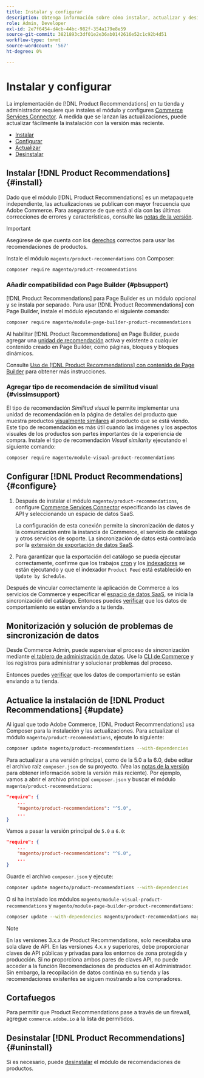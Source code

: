 ```yaml
---
title: Instalar y configurar
description: Obtenga información sobre cómo instalar, actualizar y desinstalar  [!DNL Product Recommendations].
role: Admin, Developer
exl-id: 2e7f6454-d4cb-44bc-982f-354a179e8e59
source-git-commit: 3821893c3df01e2e36ab0142616e52c1c92b4d51
workflow-type: tm+mt
source-wordcount: '567'
ht-degree: 0%

---
```


# Instalar y configurar

La implementación de [!DNL Product Recommendations] en tu tienda y administrador requiere que instales el módulo y configures [Commerce Services Connector](../landing/saas.md). A medida que se lanzan las actualizaciones, puede actualizar fácilmente la instalación con la versión más reciente.

- [Instalar](#install)
- [Configurar](#configure)
- [Actualizar](#update)
- [Desinstalar](#uninstall)

## Instalar [!DNL Product Recommendations] {#install}

Dado que el módulo [!DNL Product Recommendations] es un metapaquete independiente, las actualizaciones se publican con mayor frecuencia que Adobe Commerce. Para asegurarse de que está al día con las últimas correcciones de errores y características, consulte las [notas de la versión](release-notes.md).

>[!IMPORTANT]
>
>Asegúrese de que cuenta con los [derechos](../landing/saas.md#credentials) correctos para usar las recomendaciones de productos.

Instale el módulo `magento/product-recommendations` con Composer:

```bash
composer require magento/product-recommendations
```

### Añadir compatibilidad con Page Builder {#pbsupport}

[!DNL Product Recommendations] para Page Builder es un módulo opcional y se instala por separado. Para usar [!DNL Product Recommendations] con Page Builder, instale el módulo ejecutando el siguiente comando:

```bash
composer require magento/module-page-builder-product-recommendations
```

Al habilitar [!DNL Product Recommendations] en Page Builder, puede agregar una [unidad de recomendación](https://experienceleague.adobe.com/en/docs/commerce-admin/page-builder/add-content/recommendations) activa y existente a cualquier contenido creado en Page Builder, como páginas, bloques y bloques dinámicos.

Consulte [Uso de [!DNL Product Recommendations] con contenido de Page Builder](page-builder.md) para obtener más instrucciones.

### Agregar tipo de recomendación de similitud visual {#vissimsupport}

El tipo de recomendación _Similitud visual_ le permite implementar una unidad de recomendación en la página de detalles del producto que muestra productos [visualmente similares](type.md#visualsim) al producto que se está viendo. Este tipo de recomendación es más útil cuando las imágenes y los aspectos visuales de los productos son partes importantes de la experiencia de compra. Instale el tipo de recomendación _Visual similarity_ ejecutando el siguiente comando:

```bash
composer require magento/module-visual-product-recommendations
```

## Configurar [!DNL Product Recommendations] {#configure}

1. Después de instalar el módulo `magento/product-recommendations`, configure [Commerce Services Connector](../landing/saas.md) especificando las claves de API y seleccionando un espacio de datos SaaS.

   La configuración de esta conexión permite la sincronización de datos y la comunicación entre la instancia de Commerce, el servicio de catálogo y otros servicios de soporte. La sincronización de datos está controlada por la [extensión de exportación de datos SaaS](../data-export/overview.md).

1. Para garantizar que la exportación del catálogo se pueda ejecutar correctamente, confirme que los trabajos [cron](https://experienceleague.adobe.com/en/docs/commerce-operations/configuration-guide/cli/configure-cron-jobs) y los [indexadores](https://experienceleague.adobe.com/en/docs/commerce-operations/configuration-guide/cli/manage-indexers) se están ejecutando y que el indexador `Product Feed` está establecido en `Update by Schedule`.

Después de vincular correctamente la aplicación de Commerce a los servicios de Commerce y especificar el [espacio de datos SaaS](../landing/saas.md#saas-configuration), se inicia la sincronización del catálogo. Entonces puedes [verificar](https://developer.adobe.com/commerce/services/shared-services/storefront-events/collector/verify/) que los datos de comportamiento se están enviando a tu tienda.

## Monitorización y solución de problemas de sincronización de datos

Desde Commerce Admin, puede supervisar el proceso de sincronización mediante [el tablero de administración de datos](https://experienceleague.adobe.com/en/docs/commerce-admin/systems/data-transfer/data-dashboard). Use la [CLI de Commerce](../data-export/data-export-cli-commands.md#troubleshooting) y los registros para administrar y solucionar problemas del proceso.

Entonces puedes [verificar](https://developer.adobe.com/commerce/services/shared-services/storefront-events/collector/verify/) que los datos de comportamiento se están enviando a tu tienda.

## Actualice la instalación de [!DNL Product Recommendations] {#update}

Al igual que todo Adobe Commerce, [!DNL Product Recommendations] usa Composer para la instalación y las actualizaciones. Para actualizar el módulo `magento/product-recommendations`, ejecute lo siguiente:

```bash
composer update magento/product-recommendations --with-dependencies
```

Para actualizar a una versión principal, como de la 5.0 a la 6.0, debe editar el archivo raíz `composer.json` de su proyecto. (Vea las [notas de la versión](release-notes.md) para obtener información sobre la versión más reciente). Por ejemplo, vamos a abrir el archivo principal `composer.json` y buscar el módulo `magento/product-recommendations`:

```json
"require": {
    ...
    "magento/product-recommendations": "^5.0",
    ...
}
```

Vamos a pasar la versión principal de `5.0` a `6.0`:

```json
"require": {
    ...
    "magento/product-recommendations": "^6.0",
    ...
}
```

Guarde el archivo `composer.json` y ejecute:

```bash
composer update magento/product-recommendations --with-dependencies
```

O si ha instalado los módulos `magento/module-visual-product-recommendations` y `magento/module-page-builder-product-recommendations`:

```bash
composer update --with-dependencies magento/product-recommendations magento/module-visual-product-recommendations magento/module-page-builder-product-recommendations
```

>[!NOTE]
>
> En las versiones 3.x.x de Product Recommendations, solo necesitaba una sola clave de API. En las versiones 4.x.x y superiores, debe proporcionar claves de API públicas y privadas para los entornos de zona protegida y producción. Si no proporciona ambos pares de claves API, no puede acceder a la función Recomendaciones de productos en el Administrador. Sin embargo, la recopilación de datos continúa en su tienda y las recomendaciones existentes se siguen mostrando a los compradores.

## Cortafuegos

Para permitir que Product Recommendations pase a través de un firewall, agregue `commerce.adobe.io` a la lista de permitidos.

## Desinstalar [!DNL Product Recommendations] {#uninstall}

Si es necesario, puede [desinstalar](https://experienceleague.adobe.com/en/docs/commerce-operations/installation-guide/tutorials/uninstall-modules) el módulo de recomendaciones de productos.
